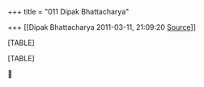 +++
title = "011 Dipak Bhattacharya"

+++
[[Dipak Bhattacharya	2011-03-11, 21:09:20 [Source](https://groups.google.com/g/bvparishat/c/FFnmj-wzyFo)]]



[TABLE]

[TABLE]



